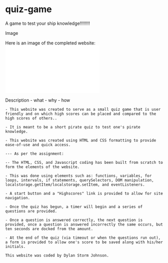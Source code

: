 # quiz-game
A game to test your ship knowledge!!!!!!!!

Image

Here is an image of the completed website:
![The Horiseon Webpage in full, showing its many elements, including its navigation bar, heading image, and informational sections.](./assets/images/Portfolio_Full_Page_Screenshot.pdf)

Description
    - what
    - why
    - how

    - This website was created to serve as a small quiz game that is user friendly and on which high scores can be placed and compared to the high scores of others..

    - It is meant to be a short pirate quiz to test one's pirate knowledge.

    - This website was created using HTML and CSS formatting to provide ease-of-use and quick access.

    --- As per the assignment:

    -- The HTML, CSS, and Javascript coding has been built from scratch to form the elements of the website.

    - This was done using elements such as: functions, variables, for loops, intervals, if statements, querySelectors, DOM manipulation, localstorage.getItem/localstorage.setItem, and eventListeners.

    - A start button and a "Highscores" link is provided to allow for site navigation.

    - Once the quiz has begun, a timer will begin and a series of questions are provided.

    - Once a question is answered correctly, the next question is provided, once a question is answered incorrectly the same occurs, but ten seconds are docked from the amount.

    - At the end of the quiz (via timeout or when the questions run out), a form is provided to allow one's score to be saved along with his/her initials.

    This website was coded by Dylan Storm Johnson.